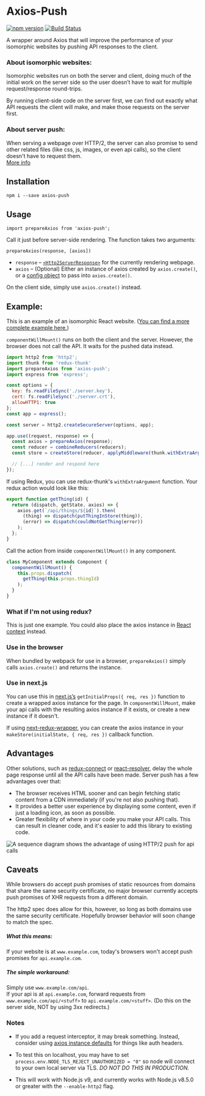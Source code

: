 # Axios-Push

[![npm version](https://img.shields.io/npm/v/axios-push.svg?style=flat)](https://www.npmjs.com/package/axios-push)
[![Build Status](https://travis-ci.org/BernzSed/axios-push.svg?branch=master)](https://travis-ci.org/BernzSed/axios-push)

A wrapper around Axios that will improve the performance of your isomorphic websites by pushing API responses to the client.

### About isomorphic websites:
Isomorphic websites run on both the server and client, doing much of the initial work on the server side so the user doesn’t have to wait for multiple request/response round-trips.

By running client-side code on the server first, we can find out exactly what API requests the client will make, and make those requests on the server first.

### About server push:
When serving a webpage over HTTP/2, the server can also promise to send other related files (like css, js, images, or even api calls), so the client doesn't have to request them.  
[More info](https://en.wikipedia.org/wiki/HTTP/2_Server_Push)

## Installation

`npm i --save axios-push`

## Usage

`import prepareAxios from 'axios-push';`

Call it just before server-side rendering. The function takes two arguments:

`prepareAxios(response, [axios])`

- `response` – [`<Http2ServerResponse>`](https://nodejs.org/api/http2.html#http2_class_http2_http2serverresponse) for the currently rendering webpage.
- `axios` – (Optional) Either an instance of axios created by `axios.create()`, or a [config object](https://github.com/axios/axios#creating-an-instance) to pass into `axios.create()`.

On the client side, simply use `axios.create()` instead.

## Example:

This is an example of an isomorphic React website. ([You can find a more complete example here.](https://github.com/BernzSed/axios-push-koa-redux-example))

`componentWillMount()` runs on both the client and the server. However, the browser does not call the API. It waits for the pushed data instead.

```js
import http2 from 'http2';
import thunk from 'redux-thunk'
import prepareAxios from 'axios-push';
import express from 'express';

const options = {
  key: fs.readFileSync('./server.key'),
  cert: fs.readFileSync('./server.crt'),
  allowHTTP1: true
};
const app = express();

const server = http2.createSecureServer(options, app);

app.use((request, response) => {
  const axios = prepareAxios(response);
  const reducer = combineReducers(reducers);
  const store = createStore(reducer, applyMiddleware(thunk.withExtraArgument(axios)));

  // [...] render and respond here
});
```

If using Redux, you can use redux-thunk's `withExtraArgument` function.
Your redux action would look like this:

```js
export function getThing(id) {
  return (dispatch, getState, axios) => {
    axios.get(`/api/things/${id}`).then(
      (thing) => dispatch(putThingInStore(thing)),
      (error) => dispatch(couldNotGetThing(error))
    );
  };
}
```

Call the action from inside `componentWillMount()` in any component.

```js
class MyComponent extends Component {
  componentWillMount() {
    this.props.dispatch(
      getThing(this.props.thingId)
    );
  }
}
```

### What if I'm not using redux?
This is just one example. You could also place the axios instance in [React context](https://facebook.github.io/react/docs/context.html) instead.

### Use in the browser
When bundled by webpack for use in a browser, `prepareAxios()` simply calls `axios.create()` and returns the instance.

### Use in next.js

You can use this in [next.js’s](https://github.com/zeit/next.js) `getInitialProps({ req, res })` function to create a wrapped axios instance for the page. In `componentWillMount`, make your api calls with the resulting axios instance if it exists, or create a new instance if it doesn't.

If using [next-redux-wrapper](https://github.com/kirill-konshin/next-redux-wrapper), you can create the axios instance in your `makeStore(initialState, { req, res })` callback function.

## Advantages

Other solutions, such as [redux-connect](https://www.npmjs.com/package/redux-connect) or [react-resolver](https://www.npmjs.com/package/react-resolver), delay the whole page response until all the API calls have been made. Server push has a few advantages over that:

- The browser receives HTML sooner and can begin fetching static content from a CDN immediately (if you're not also pushing that).
- It provides a better user experience by displaying some content, even if just a loading icon, as soon as possible.
- Greater flexibility of where in your code you make your API calls. This can result in cleaner code, and it's easier to add this library to existing code.

<img src="docs/sequence.png" alt="A sequence diagram shows the advantage of using HTTP/2 push for api calls"/>

## Caveats

While browsers do accept push promises of static resources from domains that share the same security certificate, no major browser currently accepts push promises of XHR requests from a different domain.

The http2 spec does allow for this, however, so long as both domains use the same security certificate. Hopefully browser behavior will soon change to match the spec.

##### What this means:

If your website is at `www.example.com`, today's browsers won't accept push promises for `api.example.com`.

##### The simple workaround:

Simply use `www.example.com/api`.  
If your api is at `api.example.com`, forward requests from `www.example.com/api/<stuff>` to `api.example.com/<stuff>`. (Do this on the server side, NOT by using 3xx redirects.)

### Notes
 - If you add a request interceptor, it may break something. Instead, consider using [axios instance defaults](https://github.com/axios/axios#custom-instance-defaults) for things like auth headers.

 - To test this on localhost, you may have to set `process.env.NODE_TLS_REJECT_UNAUTHORIZED = "0"` so node will connect to your own local server via TLS. *DO NOT DO THIS IN PRODUCTION.*

 - This will work with Node.js v9, and currently works with Node.js v8.5.0 or greater with the `--enable-http2` flag.
